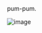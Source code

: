 pum-pum.<br>

![image](https://github.com/Karinazaburdaeva/homework_01/assets/71441857/44fd6a8a-0e00-4e84-b9a7-30c49a3df4ac)
